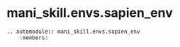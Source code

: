 # mani_skill.envs.sapien_env

```{eval-rst}  
.. automodule:: mani_skill.envs.sapien_env
    :members:
```
